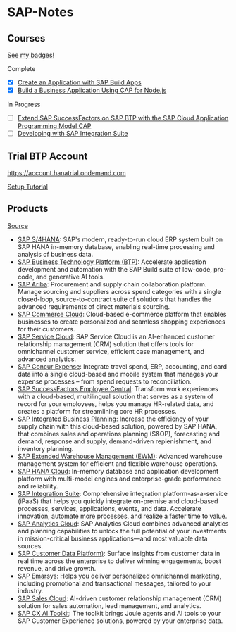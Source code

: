 # SAP-Notes

## Courses

[See my badges!](https://community.sap.com/t5/badges/userbadgespage/user-id/2129623/page/1)

Complete

- [X] [Create an Application with SAP Build Apps](https://developers.sap.com/mission.appgyver-low-code.html)
- [X] [Build a Business Application Using CAP for Node.js](https://developers.sap.com/mission.cp-starter-extensions-cap.html)

In Progress

- [ ] [Extend SAP SuccessFactors on SAP BTP with the SAP Cloud Application Programming Model CAP](https://developers.sap.com/mission.btp-extend-sfsf-cap.html)
- [ ] [Developing with SAP Integration Suite]([https://github.com/chrisrobles/SAP-Notes/](https://learning.sap.com/learning-journeys/developing-with-sap-integration-suite))

## Trial BTP Account

https://account.hanatrial.ondemand.com

[Setup Tutorial](https://developers.sap.com/tutorials/hcp-create-trial-account.html)

## Products

[Source](https://www.sap.com/products.html)

- [SAP S/4HANA](https://www.sap.com/products/s4hana-erp.html): SAP's modern, ready-to-run cloud ERP system built on SAP HANA in-memory database, enabling real-time processing and analysis of business data.
- [SAP Business Technology Platform (BTP)](https://www.sap.com/products/business-technology-platform.html): Accelerate application development and automation with the SAP Build suite of low-code, pro-code, and generative AI tools.
- [SAP Ariba](https://www.sap.com/products/procurement.html): Procurement and supply chain collaboration platform. Manage sourcing and suppliers across spend categories with a single closed-loop, source-to-contract suite of solutions that handles the advanced requirements of direct materials sourcing.
- [SAP Commerce Cloud](https://www.sap.com/products/crm/commerce-cloud.html): Cloud-based e-commerce platform that enables businesses to create personalized and seamless shopping experiences for their customers.
- [SAP Service Cloud](https://www.sap.com/products/crm/service-cloud.html): SAP Service Cloud is an AI-enhanced customer relationship management (CRM) solution that offers tools for omnichannel customer service, efficient case management, and advanced analytics.
- [SAP Concur Expense](https://www.concur.com/en-us/expense-management): Integrate travel spend, ERP, accounting, and card data into a single cloud-based and mobile system that manages your expense processes – from spend requests to reconciliation.
- [SAP SuccessFactors Employee Central](https://www.sap.com/products/hcm/employee-central-hris.html): Transform work experiences with a cloud-based, multilingual solution that serves as a system of record for your employees, helps you manage HR-related data,  and creates a platform for streamlining core HR processes.
- [SAP Integrated Business Planning](https://www.sap.com/products/scm/integrated-business-planning.html): Increase the efficiency of your supply chain with this cloud-based solution, powered by SAP HANA, that combines sales and operations planning (S&OP), forecasting and demand, response and supply, demand-driven replenishment, and inventory planning.
- [SAP Extended Warehouse Management (EWM)](https://www.sap.com/products/extended-warehouse-management.html): Advanced warehouse management system for efficient and flexible warehouse operations.
- [SAP HANA Cloud](https://www.sap.com/products/hana.html): In-memory database and application development platform with multi-model engines and enterprise-grade performance and reliability.
- [SAP Integration Suite](https://www.sap.com/products/integration-suite.html): Comprehensive integration platform-as-a-service (iPaaS) that helps you quickly integrate on-premise and cloud-based processes, services, applications, events, and data. Accelerate innovation, automate more processes, and realize a faster time to value. 
- [SAP Analytics Cloud](https://www.sap.com/products/cloud-analytics.html): SAP Analytics Cloud combines advanced analytics and planning capabilities to unlock the full potential of your investments in mission-critical business applications—and most valuable data sources.
- [SAP Customer Data Platform)](https://www.sap.com/products/crm/customer-data-platform.html): Surface insights from customer data in real time across the enterprise to deliver winning engagements, boost revenue, and drive growth.
- [SAP Emarsys](https://www.sap.com/products/crm/emarsys.html): Helps you deliver personalized omnichannel marketing, including promotional and transactional messages, tailored to your industry.
- [SAP Sales Cloud](https://www.sap.com/products/crm/sales-cloud.html): AI-driven customer relationship management (CRM) solution for sales automation, lead management, and analytics.
- [SAP CX AI Toolkit](https://www.sap.com/products/crm/ai-toolkit.html): The toolkit brings Joule agents and AI tools to your SAP Customer Experience solutions, powered by your enterprise data.
